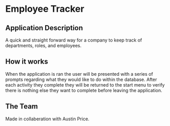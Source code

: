 # Employee Tracker

## Application Description

A quick and straight forward way for a company to keep track of departments, roles, and employees.

## How it works

When the application is ran the user will be presented with a series of prompts regarding what they would like to do within the database. After each activity they complete they will be returned to the start menu to verify there is nothing else they want to complete before leaving the application.

## The Team

Made in collaberation with Austin Price.